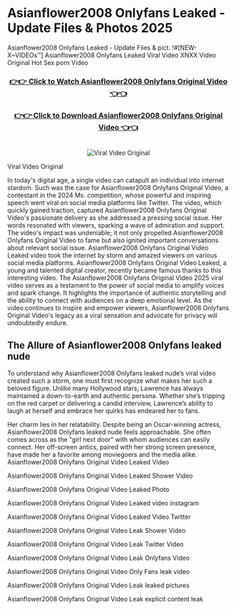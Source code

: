 # Asianflower2008 Onlyfans Leaked - Update Files & Photos 2025

Asianflower2008 Onlyfans Leaked - Update Files & pict. !#[NEW-X~VIDEOs™] Asianflower2008 Onlyfans Leaked Viral Video XNXX Video Original Hot Sex porn Video
<br>
<div align="center">
<h3><a href="https://links2leaks.com?utm_source=asianflower2008&utm_medium=gitlong" rel="nofollow">👉👉 Click to Watch Asianflower2008 Onlyfans Original Video 👈👈</a></h3>
<h3><a href="https://links2leaks.com?utm_source=asianflower2008&utm_medium=gitlong" rel="nofollow">👉👉 Click to Download Asianflower2008 Onlyfans Original Video 👈👈</a></h3>
<br>
<a href="https://links2leaks.com?utm_source=asianflower2008&utm_medium=gitlong" rel="nofollow"><img src="https://i.ibb.co/Gkj2r4b/banner.png" alt="Viral Video Original" style="max-width: 100%; display: inline-block;" data-target="animated-image.originalImage"></a>
</div>

Viral Video Original

In today's digital age, a single video can catapult an individual into internet stardom. Such was the case for Asianflower2008 Onlyfans Original Video, a contestant in the 2024 Ms. competition, whose powerful and inspiring speech went viral on social media platforms like Twitter.
The video, which quickly gained traction, captured Asianflower2008 Onlyfans Original Video's passionate delivery as she addressed a pressing social issue. Her words resonated with viewers, sparking a wave of admiration and support. The video's impact was undeniable; it not only propelled Asianflower2008 Onlyfans Original Video to fame but also ignited important conversations about relevant social issue.
Asianflower2008 Onlyfans Original Video Leaked video took the internet by storm and amazed viewers on various social media platforms. Asianflower2008 Onlyfans Original Video Leaked, a young and talented digital creator, recently became famous thanks to this interesting video.
The Asianflower2008 Onlyfans Original Video 2025 viral video serves as a testament to the power of social media to amplify voices and spark change. It highlights the importance of authentic storytelling and the ability to connect with audiences on a deep emotional level. As the video continues to inspire and empower viewers, Asianflower2008 Onlyfans Original Video's legacy as a viral sensation and advocate for privacy will undoubtedly endure.

<h2>The Allure of Asianflower2008 Onlyfans leaked nude</h2>


To understand why Asianflower2008 Onlyfans leaked nude’s viral video created such a storm, one must first recognize what makes her such a beloved figure. Unlike many Hollywood stars, Lawrence has always maintained a down-to-earth and authentic persona. Whether she’s tripping on the red carpet or delivering a candid interview, Lawrence’s ability to laugh at herself and embrace her quirks has endeared her to fans.

Her charm lies in her relatability. Despite being an Oscar-winning actress, Asianflower2008 Onlyfans leaked nude feels approachable. She often comes across as the "girl next door" with whom audiences can easily connect. Her off-screen antics, paired with her strong screen presence, have made her a favorite among moviegoers and the media alike.
Asianflower2008 Onlyfans Original Video Leaked Video

Asianflower2008 Onlyfans Original Video Leaked Shower Video

Asianflower2008 Onlyfans Original Video Leaked Photo

Asianflower2008 Onlyfans Original Video Leaked video instagram

Asianflower2008 Onlyfans Original Video Leaked Video Twitter

Asianflower2008 Onlyfans Original Video Leak Shower Video

Asianflower2008 Onlyfans Original Video Leak Twitter Video

Asianflower2008 Onlyfans Original Video Leak Onlyfans Video

Asianflower2008 Onlyfans Original Video Only Fans leak video

Asianflower2008 Onlyfans Original Video Leak leaked pictures

Asianflower2008 Onlyfans Original Video Leak explicit content leak